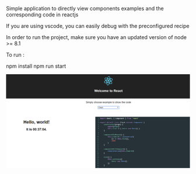 Simple application to directly view components examples and the corresponding code in reactjs

If you are using vscode, you can easily debug with the preconfigured recipe

In order to run the project, make sure you have an updated version of node >= 8.1

To run :

npm install
npm run start

![Alt text](README.PNG)
